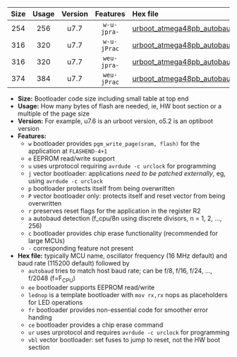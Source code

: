 |Size|Usage|Version|Features|Hex file|
|:-:|:-:|:-:|:-:|:--|
|254|256|u7.7|`w-u-jpra-`|[urboot_atmega48pb_autobaud_lednop_ur_vbl.hex](https://raw.githubusercontent.com/stefanrueger/urboot.hex/main/mcus/atmega48pb/autobaud/urboot_atmega48pb_autobaud_lednop_ur_vbl.hex)|
|316|320|u7.7|`w-u-jPrac`|[urboot_atmega48pb_autobaud_lednop_fr_ce_ur_vbl.hex](https://raw.githubusercontent.com/stefanrueger/urboot.hex/main/mcus/atmega48pb/autobaud/urboot_atmega48pb_autobaud_lednop_fr_ce_ur_vbl.hex)|
|316|320|u7.7|`weu-jpra-`|[urboot_atmega48pb_autobaud_ee_lednop_ur_vbl.hex](https://raw.githubusercontent.com/stefanrueger/urboot.hex/main/mcus/atmega48pb/autobaud/urboot_atmega48pb_autobaud_ee_lednop_ur_vbl.hex)|
|374|384|u7.7|`weu-jPrac`|[urboot_atmega48pb_autobaud_ee_lednop_fr_ce_ur_vbl.hex](https://raw.githubusercontent.com/stefanrueger/urboot.hex/main/mcus/atmega48pb/autobaud/urboot_atmega48pb_autobaud_ee_lednop_fr_ce_ur_vbl.hex)|

- **Size:** Bootloader code size including small table at top end
- **Usage:** How many bytes of flash are needed, ie, HW boot section or a multiple of the page size
- **Version:** For example, u7.6 is an urboot version, o5.2 is an optiboot version
- **Features:**
  + `w` bootloader provides `pgm_write_page(sram, flash)` for the application at `FLASHEND-4+1`
  + `e` EEPROM read/write support
  + `u` uses urprotocol requiring `avrdude -c urclock` for programming
  + `j` vector bootloader: applications *need to be patched externally*, eg, using `avrdude -c urclock`
  + `p` bootloader protects itself from being overwritten
  + `P` vector bootloader only: protects itself and reset vector from being overwritten
  + `r` preserves reset flags for the application in the register R2
  + `a` autobaud detection (f_cpu/8n using discrete divisors, n = 1, 2, ..., 256)
  + `c` bootloader provides chip erase functionality (recommended for large MCUs)
  + `-` corresponding feature not present
- **Hex file:** typically MCU name, oscillator frequency (16 MHz default) and baud rate (115200 default) followed by
  + `autobaud` tries to match host baud rate; can be f/8, f/16, f/24, ..., f/2048 (f=F<sub>CPU</sub>)
  + `ee` bootloader supports EEPROM read/write
  + `lednop` is a template bootloader with `mov rx,rx` nops as placeholders for LED operations
  + `fr` bootloader provides non-essential code for smoother error handing
  + `ce` bootloader provides a chip erase command
  + `ur` uses urprotocol and requires `avrdude -c urclock` for programming
  + `vbl` vector bootloader: set fuses to jump to reset, not the HW boot section
